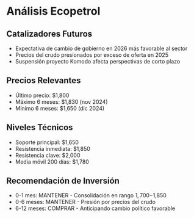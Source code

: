 # Análisis Ecopetrol

## Catalizadores Futuros

- Expectativa de cambio de gobierno en 2026 más favorable al sector
- Precios del crudo presionados por exceso de oferta en 2025
- Suspensión proyecto Komodo afecta perspectivas de corto plazo

## Precios Relevantes

- Último precio: $1,800
- Máximo 6 meses: $1,830 (nov 2024)
- Mínimo 6 meses: $1,650 (dic 2024)

## Niveles Técnicos

- Soporte principal: $1,650
- Resistencia inmediata: $1,850
- Resistencia clave: $2,000
- Media móvil 200 días: $1,780

## Recomendación de Inversión

- 0-1 mes: MANTENER - Consolidación en rango $1,700-$1,850
- 0-6 meses: MANTENER - Presión por precios del crudo
- 6-12 meses: COMPRAR - Anticipando cambio político favorable
